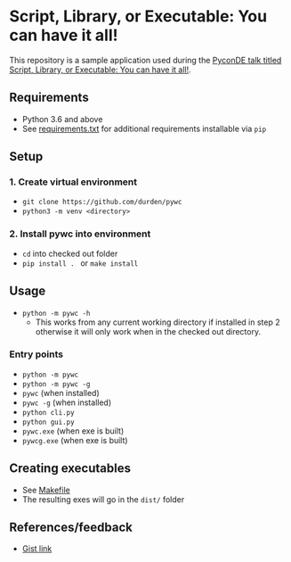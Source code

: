 # Script, Library, or Executable: You can have it all!

This repository is a sample application used during the [PyconDE talk titled
Script, Library, or Executable: You can have it all!](https://de.pycon.org/schedule/talks/script-library-or-executable-you-can-have-it-all/).

## Requirements

- Python 3.6 and above
- See [requirements.txt](requirements.txt) for additional requirements
  installable via `pip`

## Setup

### 1. Create virtual environment

- `git clone https://github.com/durden/pywc`
- `python3 -m venv <directory>`

### 2. Install pywc into environment

- `cd` into checked out folder
- `pip install . ` or `make install`

## Usage

- `python -m pywc -h`
    - This works from any current working directory if installed in step 2
      otherwise it will only work when in the checked out directory.

### Entry points

- `python -m pywc`
- `python -m pywc -g`
- `pywc` (when installed)
- `pywc -g` (when installed)
- `python cli.py`
- `python gui.py`
- `pywc.exe` (when exe is built)
- `pywcg.exe` (when exe is built)

## Creating executables

- See [Makefile](Makefile)
- The resulting exes will go in the `dist/` folder

## References/feedback

- [Gist link](http://bit.ly/pyconde_pywc_refs)
